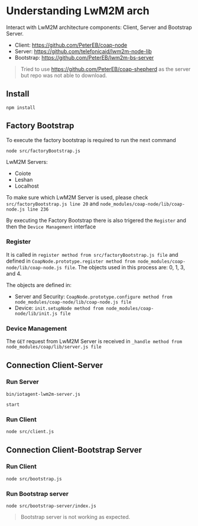 # Understanding LwM2M arch
Interact with LwM2M architecture components: Client, Server and Bootstrap Server. 

* Client: https://github.com/PeterEB/coap-node
* Server: https://github.com/telefonicaid/lwm2m-node-lib 
* Bootstrap: https://github.com/PeterEB/lwm2m-bs-server

> Tried to use https://github.com/PeterEB/coap-shepherd as the server but repo was not able to download. 

## Install
```
npm install
```

## Factory Bootstrap
To execute the factory bootstrap is required to run the next command 

```
node src/factoryBootstrap.js
```

LwM2M Servers:

* Coiote
* Leshan
* Localhost

To make sure which LwM2M Server is used, please check `src/factoryBootstrap.js line 20` and `node_modules/coap-node/lib/coap-node.js line 236`

By executing the Factory Bootstrap there is also trigered the `Register` and then the `Device Management` interface

### Register
It is called in `register method from src/factoryBootstrap.js file` and defined in `CoapNode.prototype.register method from node_modules/coap-node/lib/coap-node.js file`. The objects used in this process are: 0, 1, 3, and 4. 

The objects are defined in: 
* Server and Security: `CoapNode.prototype.configure method from node_modules/coap-node/lib/coap-node.js file`
* Device: `init.setupNode method from node_modules/coap-node/lib/init.js file`

### Device Management
The `GET` request from LwM2M Server is received in `_handle method from node_modules/coap/lib/server.js file`

## Connection Client-Server
### Run Server
```
bin/iotagent-lwm2m-server.js

start
```

### Run Client
```
node src/client.js
```


## Connection Client-Bootstrap Server

### Run Client
```
node src/bootstrap.js
```

### Run Bootstrap server
```
node src/bootstrap-server/index.js
```
> Bootstrap server is not working as expected. 
